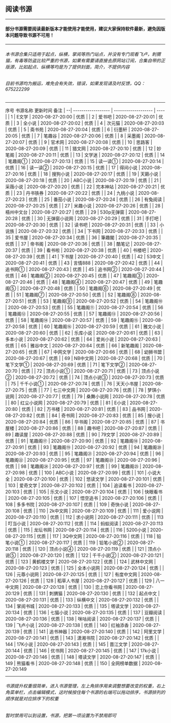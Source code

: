 ## 阅读书源
------------
#### 部分书源需要阅读最新版本才能使用才能使用，建议大家保持软件最新，避免因版本问题导致书源不可用！
------------
###### 本书源合集只适用于起点，纵横，掌阅等热门站点，并没有专门观看飞卢，刺猬猫，有毒等防盗比较严重的书源，如果有需要请直接去原网站订阅，合集自带的正版源，比如起点、纵横等均是为了提供封面，简介，不提供内容
###### 目前书源均为搬运，难免会有失效，错误，如果发现请及时反馈，QQ：675222299
------------

序号        书源名称	          更新时间         备注
| --| ------------------ | ------------------- | ---- |
| 1 |	E文学	| 2020-08-27-20:00 |	优质 |
| 2 |	爱书吧	| 2020-08-27-20:01 |	优质 |
| 3 |	全小说	| 2020-08-27-20:02 |	优质 |
| 4 |	次元猫	| 2020-08-27-20:03 |	优质 |
| 5 |	斋书苑	| 2020-08-27-20:04 |	优质 |
| 6 |	衍墨轩	| 2020-08-27-20:05 |	优质 |
| 7 |	笔趣谷	| 2020-08-27-20:06 |	优质 |
| 8 |	采墨阁	| 2020-08-27-20:07 |	优质 |
| 9 |	官术网	| 2020-08-27-20:08 |	优质 |
| 10 |	思路客	| 2020-08-27-20:09 |	优质 |
| 11 |	猎文网	| 2020-08-27-20:10 |	优质 |
| 12 |	妙笔阁	| 2020-08-27-20:11 |	优质 |
| 13 |	文学迷	| 2020-08-27-20:12 |	优质 |
| 14 |	笔趣阁①	| 2020-08-27-20:13 |	优质 |
| 15 |	读一读①	| 2020-08-27-20:14 |	优质 |
| 16 |	读一读②	| 2020-08-27-20:15 |	优质 |
| 17 |	得间小说	| 2020-08-27-20:16 |	优质 |
| 18 |	搜狗小说	| 2020-08-27-20:17 |	优质 |
| 19 |	天籁小说	| 2020-08-27-20:18 |	优质 |
| 20 |	ABC小说	| 2020-08-27-20:19 |	优质 |
| 21 |	采薇小说	| 2020-08-27-20:20 |	优质 |
| 22 |	完本神站	| 2020-08-27-20:21 |	优质 |
| 23 |	丹书铁券	| 2020-08-27-20:22 |	优质 |
| 24 |	九桃小说	| 2020-08-27-20:23 |	优质 |
| 25 |	番茄小说	| 2020-08-27-20:24 |	优质 |
| 26 |	有兔阅读	| 2020-08-27-20:25 |	优质 |
| 27 |	米趣小说	| 2020-08-27-20:26 |	优质 |
| 28 |	梧州中文台	| 2020-08-27-20:27 |	优质 |
| 29 |	530p无弹窗	| 2020-08-27-20:28 |	优质 |
| 30 |	无弹窗小说网	| 2020-08-27-20:29 |	优质 |
| 31 |	手打吧	| 2020-08-27-20:30 |	优质 |
| 32 |	读书吧	| 2020-08-27-20:31 |	优质 |
| 33 |	小说族	| 2020-08-27-20:32 |	优质 |
| 34 |	下书网	| 2020-08-27-20:33 |	优质 |
| 35 |	爱书屋	| 2020-08-27-20:34 |	优质 |
| 36 |	筆趣閣	| 2020-08-27-20:35 |	优质 |
| 37 |	帝书阁	| 2020-08-27-20:36 |	优质 |
| 38 |	酷笔记	| 2020-08-27-20:37 |	优质 |
| 39 |	看书啦	| 2020-08-27-20:38 |	优质 |
| 40 |	书楼吧	| 2020-08-27-20:39 |	优质 |
| 41 |	下书屋	| 2020-08-27-20:40 |	优质 |
| 42 |	53中文	| 2020-08-27-20:41 |	优质 |
| 43 |	言情888	| 2020-08-27-20:42 |	优质 |
| 44 |	追书网①	| 2020-08-27-20:43 |	优质 |
| 45 |	追书网②	| 2020-08-27-20:44 |	优质 |
| 46 |	笔趣阁②	| 2020-08-27-20:45 |	优质 |
| 47 |	笔趣阁③	| 2020-08-27-20:46 |	优质 |
| 48 |	笔趣阁④	| 2020-08-27-20:47 |	优质 |
| 49 |	笔趣阁⑤	| 2020-08-27-20:48 |	优质 |
| 50 |	笔趣阁⑥	| 2020-08-27-20:49 |	优质 |
| 51 |	笔趣阁⑦	| 2020-08-27-20:50 |	优质 |
| 52 |	笔趣阁⑧	| 2020-08-27-20:51 |	优质 |
| 53 |	笔趣阁⑨	| 2020-08-27-20:52 |	优质 |
| 54 |	笔趣阁⑩	| 2020-08-27-20:53 |	优质 |
| 55 |	笔趣阁⑪	| 2020-08-27-20:54 |	优质 |
| 56 |	笔趣阁⑫	| 2020-08-27-20:55 |	优质 |
| 57 |	笔趣阁⑬	| 2020-08-27-20:56 |	优质 |
| 58 |	笔趣阁⑭	| 2020-08-27-20:57 |	优质 |
| 59 |	笔趣阁⑮	| 2020-08-27-20:58 |	优质 |
| 60 |	笔趣阁⑯	| 2020-08-27-20:59 |	优质 |
| 61 |	雅文小说	| 2020-08-27-20:60 |	优质 |
| 62 |	乐库小说	| 2020-08-27-20:61 |	优质 |
| 63 |	多本小说	| 2020-08-27-20:62 |	优质 |
| 64 |	爱尚小说	| 2020-08-27-20:63 |	优质 |
| 65 |	雅谷中文	| 2020-08-27-20:64 |	优质 |
| 66 |	新笔趣阁	| 2020-08-27-20:65 |	优质 |
| 67 |	中网文学	| 2020-08-27-20:66 |	优质 |
| 68 |	幼狮书盟	| 2020-08-27-20:67 |	优质 |
| 69 |	NB中文网	| 2020-08-27-20:68 |	优质 |
| 70 |	笔下文学①	| 2020-08-27-20:69 |	优质 |
| 71 |	笔下文学②	| 2020-08-27-20:70 |	优质 |
| 72 |	顶点小说①	| 2020-08-27-20:71 |	优质 |
| 73 |	顶点小说②	| 2020-08-27-20:72 |	优质 |
| 74 |	顶点小说③	| 2020-08-27-20:73 |	优质 |
| 75 |	千千小说①	| 2020-08-27-20:74 |	优质 |
| 76 |	天天小书屋	| 2020-08-27-20:75 |	优质 |
| 77 |	七三中文网	| 2020-08-27-20:76 |	优质 |
| 78 |	梦琪小说网	| 2020-08-27-20:77 |	优质 |
| 79 |	桑舞小说网	| 2020-08-27-20:78 |	优质 |
| 80 |	红尘小说网	| 2020-08-27-20:79 |	优质 |
| 81 |	E小说	| 2020-08-27-20:80 |	优质 |
| 82 |	万书楼	| 2020-08-27-20:81 |	优质 |
| 83 |	品书网	| 2020-08-27-20:82 |	优质 |
| 84 |	奇书网	| 2020-08-27-20:83 |	优质 |
| 85 |	搜小说	| 2020-08-27-20:84 |	优质 |
| 86 |	华书阁	| 2020-08-27-20:85 |	优质 |
| 87 |	书屋楼	| 2020-08-27-20:86 |	优质 |
| 88 |	趣书吧	| 2020-08-27-20:87 |	优质 |
| 89 |	趣读屋	| 2020-08-27-20:88 |	优质 |
| 90 |	79文学	| 2020-08-27-20:89 |	优质 |
| 91 |	笔趣阁⑰	| 2020-08-27-20:90 |	优质 |
| 92 |	笔趣阁⑱	| 2020-08-27-20:91 |	优质 |
| 93 |	笔趣阁⑲	| 2020-08-27-20:92 |	优质 |
| 94 |	笔趣阁⑳	| 2020-08-27-20:93 |	优质 |
| 95 |	笔趣阁㉑	| 2020-08-27-20:94 |	优质 |
| 96 |	笔趣阁㉒	| 2020-08-27-20:95 |	优质 |
| 97 |	笔趣阁㉓	| 2020-08-27-20:96 |	优质 |
| 98 |	笔趣阁㉔	| 2020-08-27-20:97 |	优质 |
| 99 |	笔趣阁㉕	| 2020-08-27-20:98 |	优质 |
| 100 |	ABC小说	| 2020-08-27-20:99 |	优质 |
| 101 |	小说大全	| 2020-08-27-20:100 |	优质 |
| 102 |	悠读文学	| 2020-08-27-20:101 |	优质 |
| 103 |	爱奇文学	| 2020-08-27-20:102 |	优质 |
| 104 |	追读看书	| 2020-08-27-20:103 |	优质 |
| 105 |	乐文小说	| 2020-08-27-20:104 |	优质 |
| 106 |	快眼看书	| 2020-08-27-20:105 |	优质 |
| 107 |	悟空追书	| 2020-08-27-20:106 |	优质 |
| 108 |	多多书院	| 2020-08-27-20:107 |	优质 |
| 109 |	奇快小说	| 2020-08-27-20:108 |	优质 |
| 110 |	2k中文网	| 2020-08-27-20:109 |	优质 |
| 111 |	爱小说网	| 2020-08-27-20:110 |	优质 |
| 112 |	求小说网	| 2020-08-27-20:111 |	优质 |
| 113 |	叮当小说	| 2020-08-27-20:112 |	优质 |
| 114 |	蚂蚁阅读	| 2020-08-27-20:113 |	优质 |
| 115 |	龙坛书网	| 2020-08-27-20:114 |	优质 |
| 116 |	5200小说	| 2020-08-27-20:115 |	优质 |
| 117 |	3Q中文网	| 2020-08-27-20:116 |	优质 |
| 118 |	铅笔小说①	| 2020-08-27-20:117 |	优质 |
| 119 |	铅笔小说②	| 2020-08-27-20:118 |	优质 |
| 120 |	顶点小说④	| 2020-08-27-20:119 |	优质 |
| 121 |	顶点小说⑤	| 2020-08-27-20:120 |	优质 |
| 122 |	千千小说②	| 2020-08-27-20:121 |	优质 |
| 123 |	黄鹤楼文学	| 2020-08-27-20:122 |	优质 |
| 124 |	武林中文网	| 2020-08-27-20:123 |	优质 |
| 125 |	全本小说网	| 2020-08-27-20:124 |	优质 |
| 126 |	元尊小说网	| 2020-08-27-20:125 |	优质 |
| 127 |	有度中文网	| 2020-08-27-20:126 |	优质 |
| 128 |	稻草人书屋	| 2020-08-27-20:127 |	优质 |
| 129 |	八一中文网	| 2020-08-27-20:128 |	优质 |
| 130 |	恋上你看书网	| 2020-08-27-20:129 |	优质 |
| 131 |	刺猬猫	| 2020-08-27-20:130 |	优质 |
| 132 |	起点中文	| 2020-08-27-20:131 |	优质 |
| 133 |	纵横中文	| 2020-08-27-20:132 |	优质 |
| 134 |	掌阅书城	| 2020-08-27-20:133 |	优质 |
| 135 |	塔读文学	| 2020-08-27-20:134 |	优质 |
| 136 |	七猫小说	| 2020-08-27-20:135 |	优质 |
| 137 |	豆瓣阅读	| 2020-08-27-20:136 |	优质 |
| 138 |	咪咕阅读	| 2020-08-27-20:137 |	优质 |
| 139 |	飞卢小说	| 2020-08-27-20:138 |	优质 |
| 140 |	红袖添香	| 2020-08-27-20:139 |	优质 |
| 141 |	追书神器	| 2020-08-27-20:140 |	优质 |
| 142 |	阿里文学	| 2020-08-27-20:141 |	优质 |
| 143 |	潇湘书院	| 2020-08-27-20:142 |	优质 |
| 144 |	17K小说	| 2020-08-27-20:143 |	优质 |
| 145 |	晋江文学	| 2020-08-27-20:144 |	优质 |
| 146 |	优书网	| 2020-08-27-20:145 |	优质 |
| 147 |	17k小说	| 2020-08-27-20:146 |	优质 |
| 148 |	塔读文学	| 2020-08-27-20:147 |	优质 |
| 149 |	熊猫看书	| 2020-08-27-20:148 |	优质 |
| 150 |	全网榜单数据	| 2020-08-27-20:149





------------
###### 书源提升权重很简单，进入书源管理，左上角排序用来调整想要改变的权重，右上角菜单栏，点击编辑模式，这时候按住每个书源的右端可以拖动排序，书源排列的顺序就是对应排序下的权重
###### 暂时禁用可以到设置，书源，把第一项设置为不禁用即可